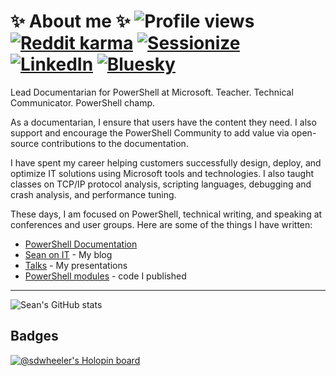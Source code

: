 # ✨ About me ✨ ![Profile views][09] [![Reddit karma][08]][16] [![Sessionize][07]][14] [![LinkedIn][06]][11] [![Bluesky][05]][01]

Lead Documentarian for PowerShell at Microsoft. Teacher. Technical Communicator. PowerShell champ.

As a documentarian, I ensure that users have the content they need. I also support and encourage the
PowerShell Community to add value via open-source contributions to the documentation.

I have spent my career helping customers successfully design, deploy, and optimize IT solutions
using Microsoft tools and technologies. I also taught classes on TCP/IP protocol analysis,
scripting languages, debugging and crash analysis, and performance tuning.

These days, I am focused on PowerShell, technical writing, and speaking at conferences and user
groups. Here are some of the things I have written:

- [PowerShell Documentation][10]
- [Sean on IT][12] - My blog
- [Talks][13] - My presentations
- [PowerShell modules][15] - code I published

---

![Sean's GitHub stats][02]

## Badges

[![@sdwheeler's Holopin board][04]][02]

<!-- link references -->
[01]: https://bsky.app/profile/sdwheeler.bsky.social
[02]: https://github-readme-stats.vercel.app/api?username=sdwheeler&theme=dark&show_icons=true&count_private=true
[04]: https://holopin.me/sdwheeler
[05]: https://img.shields.io/bluesky/followers/sdwheeler.bsky.social
[06]: https://img.shields.io/badge/LinkedIn-blue
[07]: https://img.shields.io/badge/Sessionize-1AB394?logo=sessionize&logoColor=white
[08]: https://img.shields.io/reddit/user-karma/combined/swsamwa?label=u%2Fswsamwa
[09]: https://komarev.com/ghpvc/?username=sdwheeler
[10]: https://learn.microsoft.com/powershell/scripting/
[11]: https://linkedin.com/in/scriptingsean
[12]: https://seanonit.org/
[13]: https://seanonit.org/docs/
[14]: https://sessionize.com/sean-wheeler
[15]: https://www.powershellgallery.com/profiles/sewhee
[16]: https://www.reddit.com/user/swsamwa/
